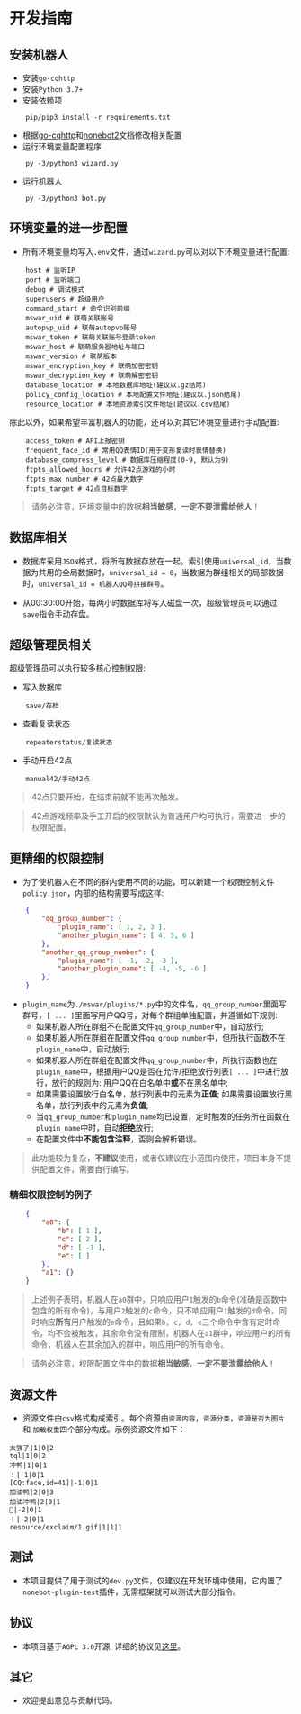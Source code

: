 # 开发指南

## 安装机器人
+ 安装`go-cqhttp`
+ 安装`Python 3.7+`
+ 安装依赖项
```
    pip/pip3 install -r requirements.txt
```
+ 根据[go-cqhttp](https://docs.go-cqhttp.org/)和[nonebot2](https://v2.nonebot.dev/)文档修改相关配置
+ 运行环境变量配置程序
```
	py -3/python3 wizard.py 
```
+ 运行机器人
```
    py -3/python3 bot.py
```

## 环境变量的进一步配置
+ 所有环境变量均写入`.env`文件，通过`wizard.py`可以对以下环境变量进行配置:
```
    host # 监听IP
    port # 监听端口
    debug # 调试模式
    superusers # 超级用户
    command_start # 命令识别前缀
    mswar_uid # 联萌关联账号
    autopvp_uid # 联萌autopvp账号
    mswar_token # 联萌关联账号登录token
    mswar_host # 联萌服务器地址与端口
    mswar_version # 联萌版本
    mswar_encryption_key # 联萌加密密钥
    mswar_decryption_key # 联萌解密密钥
    database_location # 本地数据库地址(建议以.gz结尾)
    policy_config_location # 本地配置文件地址(建议以.json结尾)
    resource_location # 本地资源索引文件地址(建议以.csv结尾)
```

除此以外，如果希望丰富机器人的功能，还可以对其它环境变量进行手动配置:
```
	access_token # API上报密钥
	frequent_face_id # 常用QQ表情ID(用于变形复读时表情替换)
	database_compress_level # 数据库压缩程度(0-9, 默认为9)
	ftpts_allowed_hours # 允许42点游戏的小时
	ftpts_max_number # 42点最大数字
	ftpts_target # 42点目标数字
```

> 请务必注意，环境变量中的数据**相当敏感**，**一定不要泄露给他人**！

## 数据库相关
+ 数据库采用`JSON`格式，将所有数据存放在一起。索引使用`universal_id`，当数据为共用的全局数据时，`universal_id = 0`，当数据为群组相关的局部数据时，`universal_id = 机器人QQ号拼接群号`。

+ 从00:30:00开始，每两小时数据库将写入磁盘一次，超级管理员可以通过`save`指令手动存盘。

## 超级管理员相关
超级管理员可以执行较多核心控制权限:
+ 写入数据库
```
	save/存档
```

+ 查看复读状态
```
	repeaterstatus/复读状态
```

+ 手动开启42点
```
	manual42/手动42点
```

> 42点只要开始，在结束前就不能再次触发。

> 42点游戏频率及手工开启的权限默认为普通用户均可执行，需要进一步的权限配置。

## 更精细的权限控制
+ 为了使机器人在不同的群内使用不同的功能，可以新建一个权限控制文件`policy.json`，内部的结构需要写成这样:
```json
	{
		"qq_group_number": {
			"plugin_name": [ 1, 2, 3 ],
			"another_plugin_name": [ 4, 5, 6 ]
		}, 
		"another_qq_group_number": {
			"plugin_name": [ -1, -2, -3 ],
			"another_plugin_name": [ -4, -5, -6 ]
		}, 
	}
```

* `plugin_name`为`./mswar/plugins/*.py`中的文件名，`qq_group_number`里面写群号，`[ ... ]`里面写用户QQ号，对每个群组单独配置，并遵循如下规则:
	+ 如果机器人所在群组不在配置文件`qq_group_number`中，自动放行;
	+ 如果机器人所在群组在配置文件`qq_group_number`中，但所执行函数不在`plugin_name`中，自动放行;
	+ 如果机器人所在群组在配置文件`qq_group_number`中，所执行函数也在`plugin_name`中，根据用户QQ是否在允许/拒绝放行列表`[ ... ]`中进行放行，放行的规则为: 用户QQ在白名单中**或**不在黑名单中;
	+ 如果需要设置放行白名单，放行列表中的元素为**正值**; 如果需要设置放行黑名单，放行列表中的元素为**负值**;
	+ 当`qq_group_number`和`plugin_name`均已设置，定时触发的任务所在函数在`plugin_name`中时，自动**拒绝**放行;
	+ 在配置文件中**不能包含注释**，否则会解析错误。

> 此功能较为复杂，**不建议**使用，或者仅建议在小范围内使用，项目本身不提供配置文件，需要自行编写。

### 精细权限控制的例子
```json
	{
		"a0": {
			"b": [ 1 ],
			"c": [ 2 ],
			"d": [ -1 ],
			"e": [ ]
		}, 
		"a1": {}
	}
```

> 上述例子表明，机器人在`a0`群中，只响应用户`1`触发的`b`命令(准确是函数中包含的所有命令)，与用户`2`触发的`c`命令，只不响应用户`1`触发的`d`命令，同时响应**所有**用户触发的`e`命令，且如果`b, c, d, e`三个命令中含有定时命令，均不会被触发，其余命令没有限制，机器人在`a1`群中，响应用户的所有命令，机器人在其余加入的群中，响应用户的所有命令。

> 请务必注意，权限配置文件中的数据**相当敏感**，**一定不要泄露给他人**！

## 资源文件
+ 资源文件由`csv`格式构成索引。每个资源由`资源内容`，`资源分类`，`资源是否为图片` 和 `加载权重`四个部分构成。示例资源文件如下：

```csv
太强了|1|0|2
tql|1|0|2
冲鸭|1|0|1
！|-1|0|1
[CQ:face,id=41]|-1|0|1
加油鸭|2|0|3
加油冲鸭|2|0|1
💪|-2|0|1
！|-2|0|1
resource/exclaim/1.gif|1|1|1
```

## 测试
+ 本项目提供了用于测试的`dev.py`文件，仅建议在开发环境中使用，它内置了`nonebot-plugin-test`插件，无需框架就可以测试大部分指令。

## 协议
+ 本项目基于`AGPL 3.0`开源, 详细的协议见[这里](http://www.gnu.org/licenses/agpl-3.0.html)。

## 其它
+ 欢迎提出意见与贡献代码。
